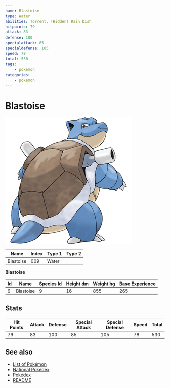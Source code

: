 ```yaml
---
name: Blastoise
type: Water
abilities: Torrent, (Hidden) Rain Dish
hitpoints: 79
attack: 83
defense: 100
specialattack: 85
specialdefense: 105
speed: 78
total: 530
tags:
    - pokemon
categories:
    - pokemon
---
```


# Blastoise


![Blastoise](images/009.png)

| **Name** | **Index** | **Type 1** | **Type 2** |
|----|----|----|----|
| Blastoise | 009 | Water  |  |

**Blastoise** 




| **Id** | **Name** | **Species Id** | **Height dm** | **Weight hg** | **Base Experience** |
|--------|----------|----------------|------------|------------|---------------------|
| 9 | Blastoise | 9 | 16 | 855 | 265 |



## Stats

| **Hit Points** | **Attack** | **Defense** | **Special Attack** | **Special Defense** | **Speed** | **Total** |
|----------------|------------|-------------|--------------------|---------------------|-----------|-----------|
| 79 | 83 | 100 | 85 | 105 | 78 | 530 |

## See also

- [List of Pokémon](../pokemon.md)
- [National Pokédex](../national_pokedex.md)
- [Pokédex](../pokedex.md)
- [README](../README.md)
